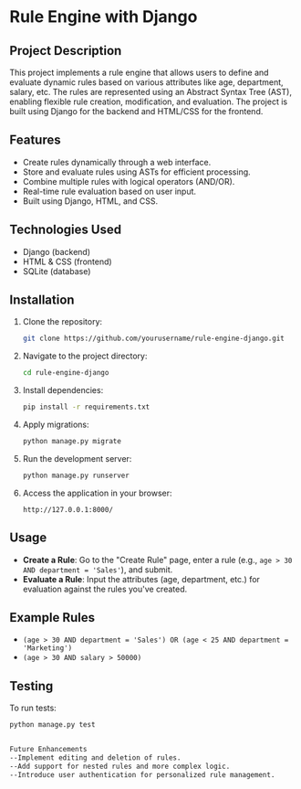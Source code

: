 # Rule Engine with Django

## Project Description
This project implements a rule engine that allows users to define and evaluate dynamic rules based on various attributes like age, department, salary, etc. The rules are represented using an Abstract Syntax Tree (AST), enabling flexible rule creation, modification, and evaluation. The project is built using Django for the backend and HTML/CSS for the frontend.

## Features
- Create rules dynamically through a web interface.
- Store and evaluate rules using ASTs for efficient processing.
- Combine multiple rules with logical operators (AND/OR).
- Real-time rule evaluation based on user input.
- Built using Django, HTML, and CSS.

## Technologies Used
- Django (backend)
- HTML & CSS (frontend)
- SQLite (database)

## Installation
1. Clone the repository:
    ```bash
    git clone https://github.com/yourusername/rule-engine-django.git
    ```

2. Navigate to the project directory:
    ```bash
    cd rule-engine-django
    ```

3. Install dependencies:
    ```bash
    pip install -r requirements.txt
    ```

4. Apply migrations:
    ```bash
    python manage.py migrate
    ```

5. Run the development server:
    ```bash
    python manage.py runserver
    ```

6. Access the application in your browser:
    ```
    http://127.0.0.1:8000/
    ```

## Usage
- **Create a Rule**: Go to the "Create Rule" page, enter a rule (e.g., `age > 30 AND department = 'Sales'`), and submit.
- **Evaluate a Rule**: Input the attributes (age, department, etc.) for evaluation against the rules you've created.

## Example Rules
- `(age > 30 AND department = 'Sales') OR (age < 25 AND department = 'Marketing')`
- `(age > 30 AND salary > 50000)`

## Testing
To run tests:
```bash
python manage.py test


Future Enhancements
--Implement editing and deletion of rules.
--Add support for nested rules and more complex logic.
--Introduce user authentication for personalized rule management.

